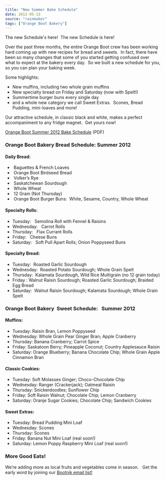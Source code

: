 ```yaml
---
title: "New Summer Bake Schedule"
date: 2012-05-15
source: "rainmaker"
tags: ["Orange Boot Bakery"]
---
```


The new Schedule's here!  The new Schedule is here!

Over the past three months, the entire Orange Boot crew has been working hard coming up with new recipes for bread and sweets.  In fact, there have been so many changes that some of you started getting confused over what to expect at the bakery every day.  So we built a new schedule for you, so you can plan your baking week.

Some highlights:

- New muffins, including two whole grain muffins
- New specialty bread on Friday and Saturday (now with Spelt!)
- Summertime burger buns every single day
- and a whole new category we call Sweet Extras.  Scones, Bread Pudding, mini-loaves and more!

Our attractive schedule, in classic black and white, makes a perfect accompaniment to any fridge magnet.  Get yours now!

[Orange Boot Summer 2012 Bake Schedule](_site/pdf/Summer-2012-Bake-Schedule-Website-Version-Corrected.pdf) (PDF)


### Orange Boot Bakery Bread Schedule: Summer 2012

#### Daily Bread:

-  Baguettes & French Loaves
-  Orange Boot Birdseed Bread
-  Volker’s Rye
-  Saskatchewan Sourdough
-  Whole Wheat
-  12 Grain (Not Thursday)
-  Orange Boot Burger Buns:  White, Sesame, Country, Whole Wheat

#### Specialty Rolls:

- Tuesday:   Semolina Roll with Fennel & Raisins
- Wednesday:   Carrot Rolls
- Thursday:   Flax Currant Rolls
- Friday:   Cheese Buns
- Saturday:   Soft Pull Apart Rolls; Onion Poppyseed Buns

#### Specialty Bread:

- Tuesday:  Roasted Garlic Sourdough
- Wednesday:  Roasted Potato Sourdough; Whole Grain Spelt
- Thursday:  Kalamata Sourdough, Wild Rice Multigrain (no 12 grain today)
- Friday : Walnut Raisin Sourdough; Roasted Garlic Sourdough; Braided Egg Bread
- Saturday:  Walnut Raisin Sourdough; Kalamata Sourdough; Whole Grain Spelt

### Orange Boot Bakery  Sweet Schedule:   Summer 2012

#### Muffins:

- Tuesday: Raisin Bran, Lemon Poppyseed
- Wednesday: Whole Grain Pear Ginger Bran; Apple Cranberry
- Thursday: Banana Cranberry; Carrot Spice
- Friday: Saskatoon Berry; Pineapple Coconut; Country Applesauce Raisin
- Saturday: Orange Blueberry; Banana Chocolate Chip; Whole Grain Apple Cinnamon Bran

#### Classic Cookies:

- Tuesday: Soft Molasses Ginger; Choco-Chocolate Chip
- Wednesday: Ranger (Crackerjack); Oatmeal Raisin
- Thursday: Snickerdoodles; Sunflower Chip
- Friday: Soft Raisin Walnut; Chocolate Chip; Lemon Cranberry
- Saturday: Oranje Sugar Cookies; Chocolate Chip; Sandwich Cookies

#### Sweet Extras:

- Tuesday: Bread Pudding Mini Loaf
- Wednesday: Scones
- Thursday: Scones
- Friday: Banana Nut Mini Loaf (real soon!)
- Saturday: Lemon Poppy Raspberry Mini Loaf (real soon!)

### More Good Eats!

We’re adding more as local fruits and vegetables come in season.   Get the early word by joining our [Bootnik email list!](http://eepurl.com/eQeI)

